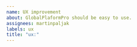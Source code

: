 ```yaml
---
name: UX improvement
about: GlobalPlaformPro should be easy to use.
assignees: martinpaljak
labels: ux
title: "ux:" 
---
```

